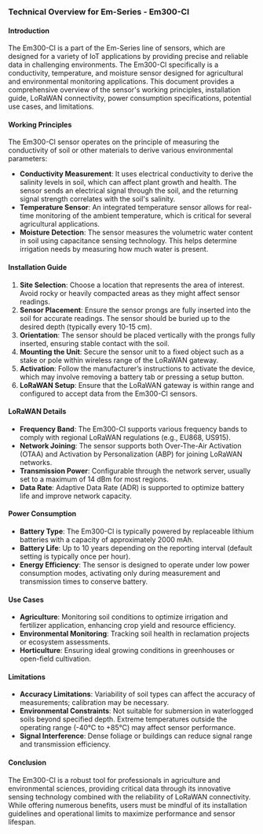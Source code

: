 ### Technical Overview for Em-Series - Em300-Cl

#### Introduction
The Em300-Cl is a part of the Em-Series line of sensors, which are designed for a variety of IoT applications by providing precise and reliable data in challenging environments. The Em300-Cl specifically is a conductivity, temperature, and moisture sensor designed for agricultural and environmental monitoring applications. This document provides a comprehensive overview of the sensor's working principles, installation guide, LoRaWAN connectivity, power consumption specifications, potential use cases, and limitations.

#### Working Principles
The Em300-Cl sensor operates on the principle of measuring the conductivity of soil or other materials to derive various environmental parameters:

- **Conductivity Measurement**: It uses electrical conductivity to derive the salinity levels in soil, which can affect plant growth and health. The sensor sends an electrical signal through the soil, and the returning signal strength correlates with the soil's salinity.
- **Temperature Sensor**: An integrated temperature sensor allows for real-time monitoring of the ambient temperature, which is critical for several agricultural applications.
- **Moisture Detection**: The sensor measures the volumetric water content in soil using capacitance sensing technology. This helps determine irrigation needs by measuring how much water is present.

#### Installation Guide
1. **Site Selection**: Choose a location that represents the area of interest. Avoid rocky or heavily compacted areas as they might affect sensor readings.
2. **Sensor Placement**: Ensure the sensor prongs are fully inserted into the soil for accurate readings. The sensor should be buried up to the desired depth (typically every 10-15 cm).
3. **Orientation**: The sensor should be placed vertically with the prongs fully inserted, ensuring stable contact with the soil.
4. **Mounting the Unit**: Secure the sensor unit to a fixed object such as a stake or pole within wireless range of the LoRaWAN gateway.
5. **Activation**: Follow the manufacturer’s instructions to activate the device, which may involve removing a battery tab or pressing a setup button.
6. **LoRaWAN Setup**: Ensure that the LoRaWAN gateway is within range and configured to accept data from the Em300-Cl sensors.

#### LoRaWAN Details
- **Frequency Band**: The Em300-Cl supports various frequency bands to comply with regional LoRaWAN regulations (e.g., EU868, US915).
- **Network Joining**: The sensor supports both Over-The-Air Activation (OTAA) and Activation by Personalization (ABP) for joining LoRaWAN networks.
- **Transmission Power**: Configurable through the network server, usually set to a maximum of 14 dBm for most regions.
- **Data Rate**: Adaptive Data Rate (ADR) is supported to optimize battery life and improve network capacity.

#### Power Consumption
- **Battery Type**: The Em300-Cl is typically powered by replaceable lithium batteries with a capacity of approximately 2000 mAh.
- **Battery Life**: Up to 10 years depending on the reporting interval (default setting is typically once per hour).
- **Energy Efficiency**: The sensor is designed to operate under low power consumption modes, activating only during measurement and transmission times to conserve battery.

#### Use Cases
- **Agriculture**: Monitoring soil conditions to optimize irrigation and fertilizer application, enhancing crop yield and resource efficiency.
- **Environmental Monitoring**: Tracking soil health in reclamation projects or ecosystem assessments.
- **Horticulture**: Ensuring ideal growing conditions in greenhouses or open-field cultivation.

#### Limitations
- **Accuracy Limitations**: Variability of soil types can affect the accuracy of measurements; calibration may be necessary.
- **Environmental Constraints**: Not suitable for submersion in waterlogged soils beyond specified depth. Extreme temperatures outside the operating range (-40°C to +85°C) may affect sensor performance.
- **Signal Interference**: Dense foliage or buildings can reduce signal range and transmission efficiency.

#### Conclusion
The Em300-Cl is a robust tool for professionals in agriculture and environmental sciences, providing critical data through its innovative sensing technology combined with the reliability of LoRaWAN connectivity. While offering numerous benefits, users must be mindful of its installation guidelines and operational limits to maximize performance and sensor lifespan.